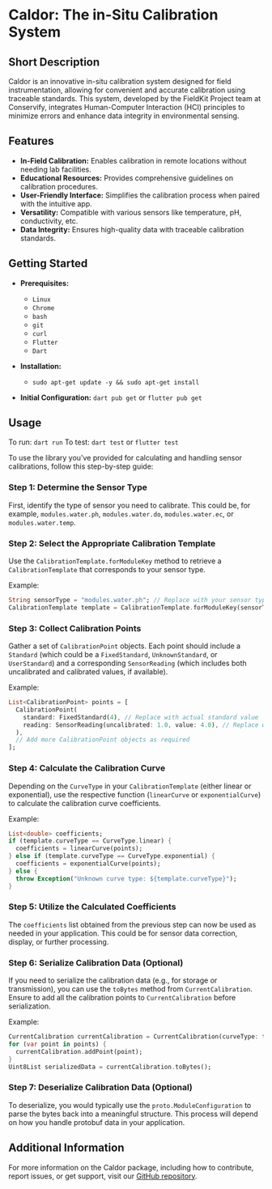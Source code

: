 # Caldor: The in-Situ Calibration System

## Short Description
Caldor is an innovative in-situ calibration system designed for field instrumentation, allowing for convenient and accurate calibration using traceable standards. This system, developed by the FieldKit Project team at Conservify, integrates Human-Computer Interaction (HCI) principles to minimize errors and enhance data integrity in environmental sensing.

## Features
- **In-Field Calibration:** Enables calibration in remote locations without needing lab facilities.
- **Educational Resources:** Provides comprehensive guidelines on calibration procedures.
- **User-Friendly Interface:** Simplifies the calibration process when paired with the intuitive app.
- **Versatility:** Compatible with various sensors like temperature, pH, conductivity, etc.
- **Data Integrity:** Ensures high-quality data with traceable calibration standards.

## Getting Started
- **Prerequisites:** 
    - `Linux`
    - `Chrome`
    - `bash`
    - `git`
    - `curl`
    - `Flutter`
    - `Dart`

- **Installation:** 
    - `sudo apt-get update -y && sudo apt-get install`
    
- **Initial Configuration:** `dart pub get` or `flutter pub get`

## Usage
To run: `dart run`
To test: `dart test` or `flutter test`

To use the library you've provided for calculating and handling sensor calibrations, follow this step-by-step guide:

### Step 1: Determine the Sensor Type

First, identify the type of sensor you need to calibrate. This could be, for example, `modules.water.ph`, `modules.water.do`, `modules.water.ec`, or `modules.water.temp`.

### Step 2: Select the Appropriate Calibration Template

Use the `CalibrationTemplate.forModuleKey` method to retrieve a `CalibrationTemplate` that corresponds to your sensor type. 

Example:
```dart
String sensorType = "modules.water.ph"; // Replace with your sensor type
CalibrationTemplate template = CalibrationTemplate.forModuleKey(sensorType);
```

### Step 3: Collect Calibration Points

Gather a set of `CalibrationPoint` objects. Each point should include a `Standard` (which could be a `FixedStandard`, `UnknownStandard`, or `UserStandard`) and a corresponding `SensorReading` (which includes both uncalibrated and calibrated values, if available).

Example:
```dart
List<CalibrationPoint> points = [
  CalibrationPoint(
    standard: FixedStandard(4), // Replace with actual standard value
    reading: SensorReading(uncalibrated: 1.0, value: 4.0), // Replace with actual readings
  ),
  // Add more CalibrationPoint objects as required
];
```

### Step 4: Calculate the Calibration Curve

Depending on the `CurveType` in your `CalibrationTemplate` (either linear or exponential), use the respective function (`linearCurve` or `exponentialCurve`) to calculate the calibration curve coefficients.

Example:
```dart
List<double> coefficients;
if (template.curveType == CurveType.linear) {
  coefficients = linearCurve(points);
} else if (template.curveType == CurveType.exponential) {
  coefficients = exponentialCurve(points);
} else {
  throw Exception("Unknown curve type: ${template.curveType}");
}
```

### Step 5: Utilize the Calculated Coefficients

The `coefficients` list obtained from the previous step can now be used as needed in your application. This could be for sensor data correction, display, or further processing.

### Step 6: Serialize Calibration Data (Optional)

If you need to serialize the calibration data (e.g., for storage or transmission), you can use the `toBytes` method from `CurrentCalibration`. Ensure to add all the calibration points to `CurrentCalibration` before serialization.

Example:
```dart
CurrentCalibration currentCalibration = CurrentCalibration(curveType: template.curveType);
for (var point in points) {
  currentCalibration.addPoint(point);
}
Uint8List serializedData = currentCalibration.toBytes();
```

### Step 7: Deserialize Calibration Data (Optional)

To deserialize, you would typically use the `proto.ModuleConfiguration` to parse the bytes back into a meaningful structure. This process will depend on how you handle protobuf data in your application.


## Additional Information
For more information on the Caldor package, including how to contribute, report issues, or get support, visit our [GitHub repository](https://github.com/fieldkit/caldor).